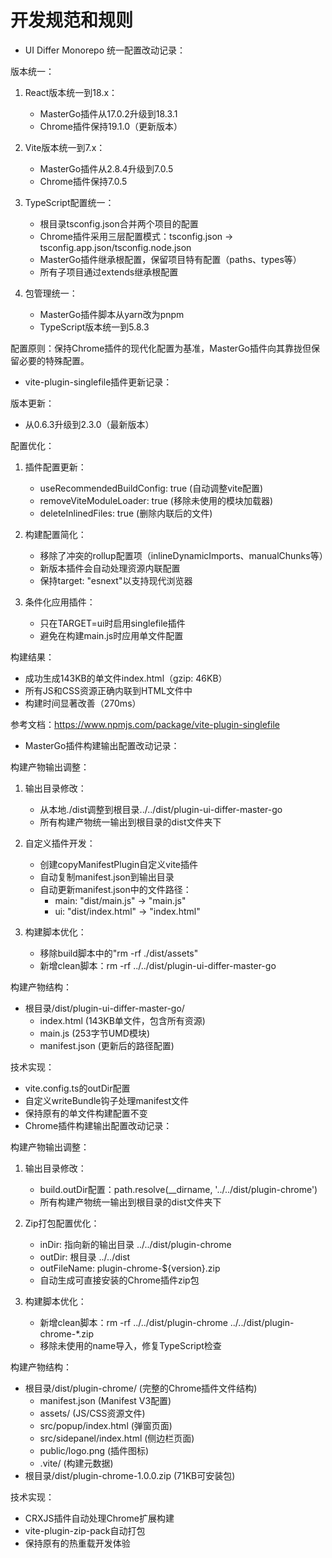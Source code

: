 # 开发规范和规则

- UI Differ Monorepo 统一配置改动记录：

版本统一：
1. React版本统一到18.x：
   - MasterGo插件从17.0.2升级到18.3.1
   - Chrome插件保持19.1.0（更新版本）

2. Vite版本统一到7.x：
   - MasterGo插件从2.8.4升级到7.0.5
   - Chrome插件保持7.0.5

3. TypeScript配置统一：
   - 根目录tsconfig.json合并两个项目的配置
   - Chrome插件采用三层配置模式：tsconfig.json -> tsconfig.app.json/tsconfig.node.json
   - MasterGo插件继承根配置，保留项目特有配置（paths、types等）
   - 所有子项目通过extends继承根配置

4. 包管理统一：
   - MasterGo插件脚本从yarn改为pnpm
   - TypeScript版本统一到5.8.3

配置原则：保持Chrome插件的现代化配置为基准，MasterGo插件向其靠拢但保留必要的特殊配置。
- vite-plugin-singlefile插件更新记录：

版本更新：
- 从0.6.3升级到2.3.0（最新版本）

配置优化：
1. 插件配置更新：
   - useRecommendedBuildConfig: true (自动调整vite配置)
   - removeViteModuleLoader: true (移除未使用的模块加载器)  
   - deleteInlinedFiles: true (删除内联后的文件)

2. 构建配置简化：
   - 移除了冲突的rollup配置项（inlineDynamicImports、manualChunks等）
   - 新版本插件会自动处理资源内联配置
   - 保持target: "esnext"以支持现代浏览器

3. 条件化应用插件：
   - 只在TARGET=ui时启用singlefile插件
   - 避免在构建main.js时应用单文件配置

构建结果：
- 成功生成143KB的单文件index.html（gzip: 46KB）
- 所有JS和CSS资源正确内联到HTML文件中
- 构建时间显著改善（270ms）

参考文档：https://www.npmjs.com/package/vite-plugin-singlefile
- MasterGo插件构建输出配置改动记录：

构建产物输出调整：
1. 输出目录修改：
   - 从本地./dist调整到根目录../../dist/plugin-ui-differ-master-go
   - 所有构建产物统一输出到根目录的dist文件夹下

2. 自定义插件开发：
   - 创建copyManifestPlugin自定义vite插件
   - 自动复制manifest.json到输出目录
   - 自动更新manifest.json中的文件路径：
     * main: "dist/main.js" → "main.js"  
     * ui: "dist/index.html" → "index.html"

3. 构建脚本优化：
   - 移除build脚本中的"rm -rf ./dist/assets"
   - 新增clean脚本：rm -rf ../../dist/plugin-ui-differ-master-go

构建产物结构：
- 根目录/dist/plugin-ui-differ-master-go/
  * index.html (143KB单文件，包含所有资源)
  * main.js (253字节UMD模块)
  * manifest.json (更新后的路径配置)

技术实现：
- vite.config.ts的outDir配置
- 自定义writeBundle钩子处理manifest文件
- 保持原有的单文件构建配置不变
- Chrome插件构建输出配置改动记录：

构建产物输出调整：
1. 输出目录修改：
   - build.outDir配置：path.resolve(__dirname, '../../dist/plugin-chrome')
   - 所有构建产物统一输出到根目录的dist文件夹下

2. Zip打包配置优化：
   - inDir: 指向新的输出目录 ../../dist/plugin-chrome
   - outDir: 根目录 ../../dist
   - outFileName: plugin-chrome-${version}.zip
   - 自动生成可直接安装的Chrome插件zip包

3. 构建脚本优化：
   - 新增clean脚本：rm -rf ../../dist/plugin-chrome ../../dist/plugin-chrome-*.zip
   - 移除未使用的name导入，修复TypeScript检查

构建产物结构：
- 根目录/dist/plugin-chrome/ (完整的Chrome插件文件结构)
  * manifest.json (Manifest V3配置)
  * assets/ (JS/CSS资源文件)
  * src/popup/index.html (弹窗页面)
  * src/sidepanel/index.html (侧边栏页面)
  * public/logo.png (插件图标)
  * .vite/ (构建元数据)
- 根目录/dist/plugin-chrome-1.0.0.zip (71KB可安装包)

技术实现：
- CRXJS插件自动处理Chrome扩展构建
- vite-plugin-zip-pack自动打包
- 保持原有的热重载开发体验
